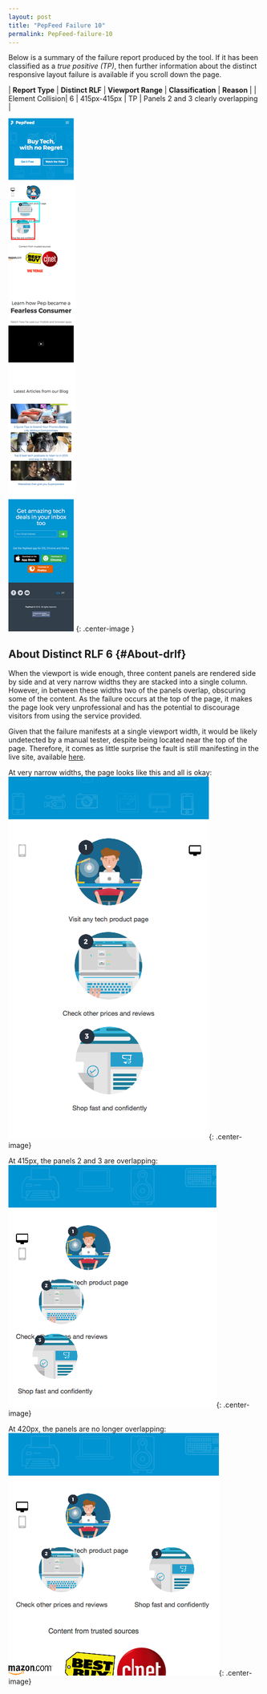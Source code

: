 ```yaml
---
layout: post
title: "PepFeed Failure 10"
permalink: PepFeed-failure-10
---
```

Below is a summary of the failure report produced by the tool. If it has been classified as a *true positive (TP)*, then further information about the distinct responsive layout failure is available if you scroll down the page.

| **Report Type** | **Distinct RLF** | **Viewport Range** | **Classification** | **Reason** |
| Element Collision| 6 | 415px-415px | TP | Panels 2 and 3 clearly overlapping | 

![Screenshot of the fault](../assets/images/PepFeed/fault10/overlapWidth415.png){: .center-image }

## About Distinct RLF 6 {#About-drlf}

When the viewport is wide enough, three content panels are rendered side by side and at very narrow widths they are stacked into a single column. However, in between these widths two of the panels overlap, obscuring some of the content. As the failure occurs at the top of the page, it makes the page look very unprofessional and has the potential to discourage visitors from using the service provided.

Given that the failure manifests at a single viewport width, it would be likely undetected by a manual tester, despite being located near the top of the page. Therefore, it comes as little surprise the fault is still manifesting in the live site, available [here](http://pepfeed.com).

At very narrow widths, the page looks like this and all is okay:
![400px](../assets/good-bad/rlf6/400.png){: .center-image}

At 415px, the panels 2 and 3 are overlapping:
![415px](../assets/good-bad/rlf6/415.png){: .center-image}

At 420px, the panels are no longer overlapping:
![420px](../assets/good-bad/rlf6/420.png){: .center-image}
